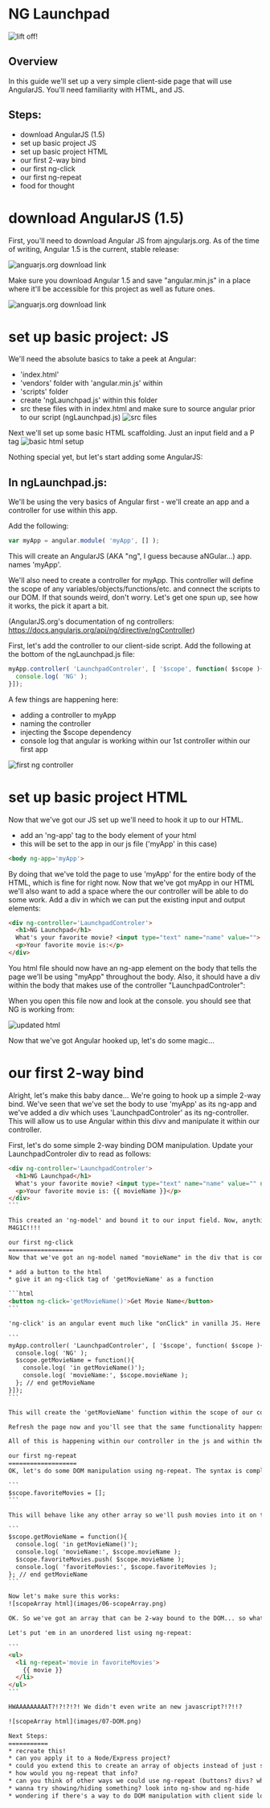 NG Launchpad
============

![lift off!](http://history.nasa.gov/SP-432/p0.jpg)

Overview
--------
In this guide we'll set up a very simple client-side page that will use AngularJS. You'll need familiarity with HTML, and JS.

Steps:
------
* download AngularJS (1.5)
* set up basic project JS
* set up basic project HTML
* our first 2-way bind
* our first ng-click
* our first ng-repeat
* food for thought

download AngularJS (1.5)
========================

First, you'll need to download Angular JS from ajngularjs.org. As of the time of writing, Angular 1.5 is the current, stable release:

![anguarjs.org download link](images/00-installA.png)

Make sure you download Angular 1.5 and save "angular.min.js" in a place where it'll be accessible for this project as well as future ones.

![anguarjs.org download link](images/00-installA.png)

set up basic project: JS
========================
We'll need the absolute basics to take a peek at Angular:
* 'index.html'
* 'vendors' folder with 'angular.min.js' within
* 'scripts' folder
* create 'ngLaunchpad.js' within this folder
* src these files with in index.html and make sure to source angular prior to our script (ngLaunchpad.js)
![src files](images/02-src.png)

Next we'll set up some basic HTML scaffolding. Just an input field and a P tag
![basic html setup](images/03-htmlSetup.png)

Nothing special yet, but let's start adding some AngularJS:

In ngLaunchpad.js:
------------------
We'll be using the very basics of Angular first - we'll create an app and a controller for use within this app.

Add the following:
```javascript
var myApp = angular.module( 'myApp', [] );
```

This will create an AngularJS (AKA "ng", I guess because aNGular...) app. names 'myApp'.

We'll also need to create a controller for myApp. This controller will define the scope of any variables/objects/functions/etc. and connect the scripts to our DOM. If that sounds weird, don't worry. Let's get one spun up, see how it works, the pick it apart a bit.

(AngularJS.org's documentation of ng controllers: https://docs.angularjs.org/api/ng/directive/ngController)

First, let's add the controller to our client-side script.  Add the following at the bottom of the ngLaunchpad.js file:

```javascript
myApp.controller( 'LaunchpadControler', [ '$scope', function( $scope ){
  console.log( 'NG' );
}]);
```
A few things are happening here:
* adding a controller to myApp
* naming the controller
* injecting the $scope dependency
* console log that angular is working within our 1st controller within our first app

![first ng controller](images/04-initialJS.png)

set up basic project HTML
=========================
Now that we've got our JS set up we'll need to hook it up to our HTML.

* add an 'ng-app' tag to the body element of your html
* this will be set to the app in our js file ('myApp' in this case)
```html
<body ng-app='myApp'>
```
By doing that we've told the page to use 'myApp' for the entire body of the HTML, which is fine for right now. Now that we've got myApp in our HTML we'll also want to add a space where the our controller will be able to do some work. Add a div in which we can put the existing input and output elements:

```html
<div ng-controller='LaunchpadControler'>
  <h1>NG Launchpad</h1>
  What's your favorite movie? <input type="text" name="name" value="">
  <p>Your favorite movie is:</p>
</div>
```
You html file should now have an ng-app element on the body that tells the page we'll be using "myApp" throughout the body. Also, it should have a div within the body that makes use of the controller "LaunchpadControler":

When you open this file now and look at the console. you should see that NG is working from:

![updated html](images/05-htmlOutput.png)

Now that we've got Angular hooked up, let's do some magic...

our first 2-way bind
====================

Alright, let's make this baby dance...
We're going to hook up a simple 2-way bind. We've seen that we've set the body to use 'myApp' as its ng-app and we've added a div which uses 'LaunchpadControler' as its ng-controller. This will allow us to use Angular within this divv and manipulate it within our controller.

First, let's do some simple 2-way binding DOM manipulation. Update your LaunchpadControler div to read as follows:

````html
<div ng-controller='LaunchpadControler'>
  <h1>NG Launchpad</h1>
  What's your favorite movie? <input type="text" name="name" value="" ng-model='movieName'>
  <p>Your favorite movie is: {{ movieName }}</p>
</div>
```

This created an 'ng-model' and bound it to our input field. Now, anything input here by the user is held in the 'movieName' model. Check out those double curly braces in the bottom p element. That is an 'expression'. It allows a 'two-way bind' from that expression to the "movieName" model. Save and refresh your page. You'll notice that as you type in the input field the expression is automatically updated in real time!!!
M4G1C!!!!

our first ng-click
==================
Now that we've got an ng-model named "movieName" in the div that is controlled by the controller that is in our app and we've two-way bound it to the DOM, let's add a button that will use Angular's 'ng-click' and do something with the movieName field.

* add a button to the html
* give it an ng-click tag of 'getMovieName' as a function

```html
<button ng-click='getMovieName()'>Get Movie Name</button>
```

'ng-click' is an angular event much like "onClick" in vanilla JS. Here it is telling our button to run the "getMovieName" function. Let's add that function in our JS. Update the controller to read as follows:

```
myApp.controller( 'LaunchpadControler', [ '$scope', function( $scope ){
  console.log( 'NG' );
  $scope.getMovieName = function(){
    console.log( 'in getMovieName()');
    console.log( 'movieName:', $scope.movieName );
  }; // end getMovieName
}]);
```

This will create the 'getMovieName' function within the scope of our controller. This is why $scope is used in the JS. You'll note that we are able to access movieName from the HTML as $scope.movieName in the js file. Also, 'getMovieName()' is used in the HTML, but '$scope.getMovieName()' is used in the js file.

Refresh the page now and you'll see that the same functionality happens as before, but we also have that new button. Click it and you'll see that the script logs out our favorite movie. Not only is our ng-model of movieName two way bound on the DOM through input and expression, but it is also available to our controller in the js file! How cool is that?!?!?

All of this is happening within our controller in the js and within the div in our html.

our first ng-repeat
===================
OK, let's do some DOM manipulation using ng-repeat. The syntax is completely different than JQuery, but it will use a 2-way bind to an array to repeat output on the DOM automatically. We'll first start by making an array in the js file:

```
$scope.favoriteMovies = [];
```

This will behave like any other array so we'll push movies into it on the button click:

```  
$scope.getMovieName = function(){
  console.log( 'in getMovieName()');
  console.log( 'movieName:', $scope.movieName );
  $scope.favoriteMovies.push( $scope.movieName );
  console.log( 'favoriteMovies:', $scope.favoriteMovies );
}; // end getMovieName
```

Now let's make sure this works:
![scopeArray html](images/06-scopeArray.png)

OK. So we've got an array that can be 2-way bound to the DOM... so what?

Let's put 'em in an unordered list using ng-repeat:

```
<ul>
  <li ng-repeat='movie in favoriteMovies'>
    {{ movie }}
  </li>
</ul>
```

HWAAAAAAAAAT?!?!?!?! We didn't even write an new javascript?!?!!?

![scopeArray html](images/07-DOM.png)

Next Steps:
===========
* recreate this!
* can you apply it to a Node/Express project?
* could you extend this to create an array of objects instead of just strings?
* how would you ng-repeat that info?
* can you think of other ways we could use ng-repeat (buttons? divs? what else?)
* wanna try showing/hiding something? look into ng-show and ng-hide
* wondering if there's a way to do DOM manipulation with client side logic that is done in the HTML? check out ng-if
